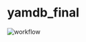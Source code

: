 # yamdb_final
![workflow](https://github.com/PavelHomov/yamdb_final/actions/workflows/yamdb_workflow.yml/badge.svg)
